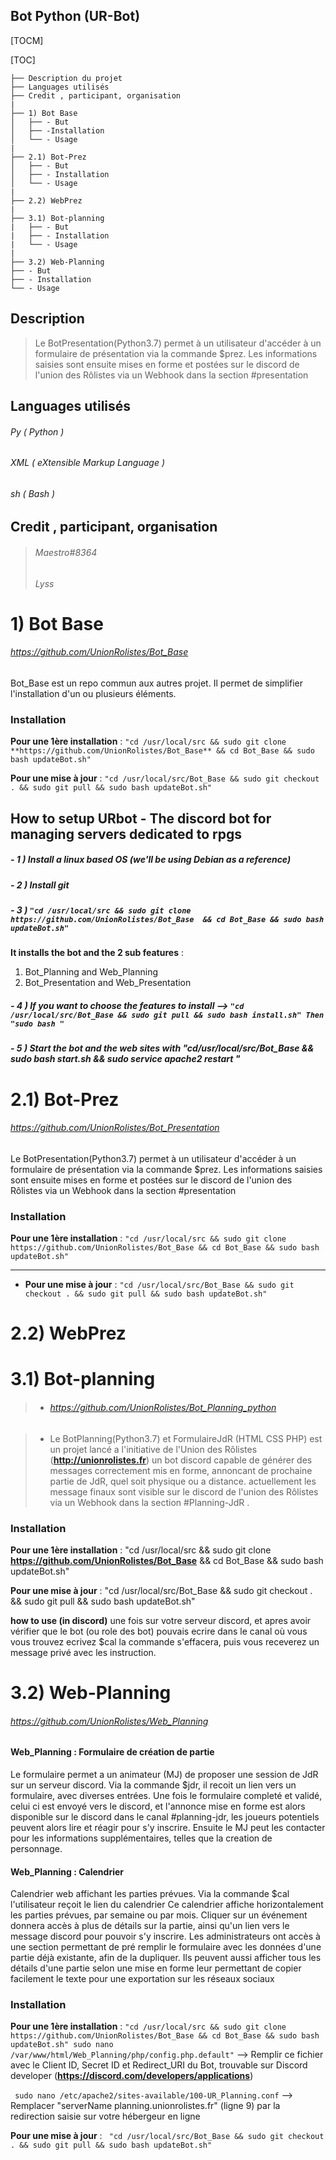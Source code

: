 ## Bot Python (UR-Bot)

[TOCM]

[TOC]


```
├── Description du projet 
├── Languages utilisés
├── Credit , participant, organisation
|
├── 1) Bot Base
│	├── - But
│	├── -Installation
│	└── - Usage
|
├── 2.1) Bot-Prez
│ 	├── - But
│	├── - Installation
│	└── - Usage
|
├── 2.2) WebPrez
|
├── 3.1) Bot-planning
|   ├── - But
|   ├── - Installation
|   └── - Usage
|
├── 3.2) Web-Planning
├── - But
├── - Installation
└── - Usage
```





## Description
> Le BotPresentation(Python3.7) permet à un utilisateur d'accéder à un formulaire de présentation via la commande $prez. Les informations saisies sont ensuite mises en forme et postées sur le discord de l'union des Rôlistes via un Webhook dans la section #presentation

## Languages utilisés
###### Py ( Python )
###### XML (  eXtensible Markup Language )
###### sh (  Bash )

## Credit , participant, organisation
  > ###### Maestro#8364
  > ###### Lyss 
  
#  1) Bot Base

######  https://github.com/UnionRolistes/Bot_Base
 Bot_Base est un repo commun aux autres projet.
Il permet de simplifier l'installation d'un ou plusieurs éléments.
  ### Installation         
   **Pour une 1ère installation** : ``` "cd /usr/local/src && sudo git clone   **https://github.com/UnionRolistes/Bot_Base** && cd Bot_Base && sudo bash updateBot.sh" ``` 
			
   **Pour une mise à jour** : ``` "cd /usr/local/src/Bot_Base && sudo git checkout . && sudo git pull && sudo bash updateBot.sh" ```	 
   
 How to setup URbot - The discord bot for managing servers dedicated to rpgs 
 ---
  ##### - 1 )   Install a linux based OS (we'll be using Debian as a reference)

  ##### - 2 )  Install git

 ##### - 3 )  ``` "cd /usr/local/src && sudo git clone  https://github.com/UnionRolistes/Bot_Base  && cd Bot_Base && sudo bash updateBot.sh" ```

  **It installs the bot and the 2 sub features** : 

   1. Bot_Planning and Web_Planning 
   2. Bot_Presentation and Web_Presentation
				 
   ##### - 4 )  If you want to choose the features to install --> ```"cd /usr/local/src/Bot_Base && sudo git pull && sudo bash install.sh" Then "sudo bash " ```

   ##### - 5 )  Start the bot and the web sites with "cd/usr/local/src/Bot_Base && sudo bash start.sh && sudo service apache2 restart "

#  2.1) Bot-Prez

  ######  https://github.com/UnionRolistes/Bot_Presentation
  Le BotPresentation(Python3.7) permet à un utilisateur d'accéder à un formulaire de présentation via la commande $prez. Les informations saisies sont ensuite mises en forme et postées sur le discord de l'union des Rôlistes via un Webhook dans la section #presentation
 
   ### Installation
            
  **Pour une 1ère installation** : ``` "cd /usr/local/src && sudo git clone      https://github.com/UnionRolistes/Bot_Base && cd Bot_Base && sudo bash updateBot.sh" ```
			
---
			
- **Pour une mise à jour** : ``` "cd /usr/local/src/Bot_Base && sudo git checkout . && sudo git pull && sudo bash updateBot.sh" ```

#  2.2) WebPrez

#  3.1) Bot-planning
   >  - ###### https://github.com/UnionRolistes/Bot_Planning_python
   
   >  - Le BotPlanning(Python3.7) et FormulaireJdR (HTML CSS PHP) est un projet lancé a l'initiative de l'Union des Rôlistes (**http://unionrolistes.fr**) un bot discord capable de générer des messages correctement mis en forme, annoncant de prochaine partie de JdR, quel soit physique ou a distance. actuellement les message finaux sont visible sur le discord de l'union des Rôlistes via un Webhook dans la section #Planning-JdR .
   
 ### Installation
	    
   **Pour une 1ère installation** : "cd /usr/local/src && sudo git clone **https://github.com/UnionRolistes/Bot_Base** && cd Bot_Base && sudo bash updateBot.sh"

**Pour une mise à jour** : "cd /usr/local/src/Bot_Base && sudo git checkout . && sudo git pull && sudo bash updateBot.sh"

**how to use (in discord)** une fois sur votre serveur discord, et apres avoir vérifier que le bot (ou role des bot) pouvais ecrire dans le canal où vous vous trouvez ecrivez $cal la commande s'effacera, puis vous receverez un message privé avec les instruction.

#  3.2) Web-Planning

   ###### https://github.com/UnionRolistes/Web_Planning
   #### Web_Planning : Formulaire de création de partie
   Le formulaire permet a un animateur (MJ) de proposer une session de JdR sur un serveur discord. Via la commande $jdr, il recoit un lien vers un formulaire, avec diverses entrées. Une fois le formulaire completé et validé, celui ci est envoyé vers le discord, et l'annonce mise en forme est alors disponible sur le discord dans le canal #planning-jdr, les joueurs potentiels peuvent alors lire et réagir pour s'y inscrire. Ensuite le MJ peut les contacter pour les informations supplémentaires, telles que la creation de personnage. 
	 
   #### Web_Planning : Calendrier
   Calendrier web affichant les parties prévues. Via la commande $cal l'utilisateur reçoit le lien du calendrier Ce calendrier affiche horizontalement les parties prévues, par semaine ou par mois. Cliquer sur un événement donnera accès à plus de détails sur la partie, ainsi qu'un lien vers le message discord pour pouvoir s'y inscrire. Les administrateurs ont accès à une section permettant de pré remplir le formulaire avec les données d'une partie déjà existante, afin de la dupliquer. Ils peuvent aussi afficher tous les détails d'une partie selon une mise en forme leur permettant de copier facilement le texte pour une exportation sur les réseaux sociaux
	 
   ### Installation
   **Pour une 1ère installation** : ``` "cd /usr/local/src && sudo git clone https://github.com/UnionRolistes/Bot_Base && cd Bot_Base && sudo bash updateBot.sh" sudo nano /var/www/html/Web_Planning/php/config.php.default" ``` --> Remplir ce fichier avec le Client ID, Secret ID et Redirect_URI du Bot, trouvable sur Discord developer (**https://discord.com/developers/applications**)

``` sudo nano /etc/apache2/sites-available/100-UR_Planning.conf``` --> Remplacer "serverName planning.unionrolistes.fr" (ligne 9) par la redirection saisie sur votre hébergeur en ligne

**Pour une mise à jour** :  ``` "cd /usr/local/src/Bot_Base && sudo git checkout . && sudo git pull && sudo bash updateBot.sh"```


